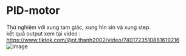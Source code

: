 # PID-motor

Thử nghiệm với xung tam giác, xung hìn sin và xung step.   
kết quả output xem tại video : https://www.tiktok.com/@nt.thanh2002/video/7401723510881619216
  ![image](https://github.com/user-attachments/assets/c838ef4e-ff70-4da4-a70a-82fad6ec3eef)
